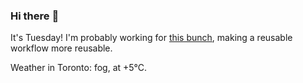 ### Hi there :wave:

It's Tuesday! I'm probably working for [this bunch](https://github.com/kohofinancial), making a reusable workflow more reusable.

Weather in Toronto: fog, at +5°C.
